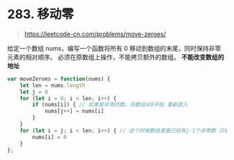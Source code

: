 # 283. 移动零


> https://leetcode-cn.com/problems/move-zeroes/

给定一个数组 nums，编写一个函数将所有 0 移动到数组的末尾，同时保持非零元素的相对顺序。
必须在原数组上操作，不能拷贝额外的数组。 **不能改变数组的地址**


```js
var moveZeroes = function(nums) {
    let len = nums.length
    let j = 0
    for (let i = 0; i < len; i++) {
        if (nums[i]) { // 如果是非零的数，将数组从0开始 重新放入
            nums[j++] = nums[i]
        }
    }
    for (let i = j; i < len; i++) { // 这个时候数组里面已经有j-1个非零数 只要将后面的全部填为0就好了
        nums[i] = 0
    }
};
```